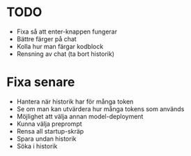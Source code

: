 # TODO

* Fixa så att enter-knappen fungerar
* Bättre färger på chat
* Kolla hur man färgar kodblock
* Rensning av chat (ta bort historik)

# Fixa senare
* Hantera när historik har för många token
* Se om man kan utvärdera hur många tokens som används
* Möjlighet att välja annan model-deployment
* Kunna välja preprompt
* Rensa all startup-skräp
* Spara undan historik
* Söka i historik